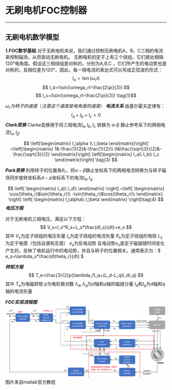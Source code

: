 # 无刷电机FOC控制器

***

## 无刷电机数学模型

**1.FOC数学基础**
对于无刷电机来说，我们通过控制无刷电机A，B，C三相的电流来控制磁场，从而驱动无刷电机。
无刷电机的定子上有三个绕组，它们彼此相隔120°电角度。假设这三相绕组是对称的，分别为A,B,C
，它们所产生的电动势也是对称的，且相位差为120°。因此，每一相电流的表达式可以写成正弦波的形式：
$$ I_a=I\sin(\omega_rt) $$
$$ I_b=I\sin(\omega_rt-\frac{2\pi}{3}) $$
$$ I_c=I\sin(\omega_rt-\frac{2\pi}{3}) \tag{1}$$ 

$\omega_r为转子的速度（注意这个速度是电角度的速度）$
***电流关系***
由基尔霍夫定律有：
$$ I_a+I_b+I_c=0 \tag{2}$$
***Clark变换***
Clarke变换用于将三相电流$I_a,I_b,I_c$ 转换为 α-β 静止参考系下的两相电流$I_\alpha,I_\beta$:

$$
  \left[\begin{matrix}
  I_\alpha \\
  I_\beta  
  \end{matrix}\right]
  =\left[\begin{matrix}
    1&-\frac{1}{2}&-\frac{1}{2}\\
    0&\frac{\sqrt{3}}{2}&-\frac{\sqrt{3}}{2}
  \end{matrix}\right] 
  \left[\begin{matrix}
    I_a\\
    I_b\\
    I_c
  \end{matrix}\right]
  \tag{3}
$$

***Park变换***
利用转子的位置角$\theta_r$，将$\alpha-\beta$静止坐标系下的两相电流转换为与转子磁场同步旋转坐标系$d-p$坐标系下的电流$I_d,I_q$

$$
\left[
    \begin{matrix}
        I_q\\
        I_d\\
    \end{matrix}
\right]
=\left[
    \begin{matrix}
        \cos(\theta_r)&\sin(\theta_r)\\
        -\sin(\theta_r)&\cos(\theta_r)\\
    \end{matrix}
\right]
\left[
\begin{matrix}
    I_\alpha\\
    I_\beta
\end{matrix}
\right]\tag{4}
$$
***电压方程***

对于无刷电机三相电压，满足以下方程：
$$ V_s=I_s*R_s+L_s*\frac{dI_s}{dt}+e_s $$
其中
$V_s$为定子绕组的电压矢量
$I_s$为定子绕组的电流矢量
$R_s$为定子绕组的电阻
$L_s$为定子电感（包括自感和互感）
$e_s$为反电动势
反电动势$e_s$是定子磁链随时间变化产生的，反映了电机运行中的电动势，并且与转子的位置相关。通常表示为：$ e_s=\lambda_s*\frac{d\theta_r}{dt} $

***转矩方程***
$$ T_e=\frac{3}{2}p(\lambda_fI_q+(L_d-L_q)I_dI_q) $$
其中
$T_e$为电磁转矩
$p$为电机极对数
$\lambda_d ,\lambda_q$为$d$轴和$q$轴的磁链分量
$I_d$和$I_q$为d轴和q轴的电流矢量

***FOC实现流程图***
![本地路径](pmsm_foc.png) <!-- 此路径表示图片和MD文件，处于同一目录 -->
图片来自matlab官方教程
